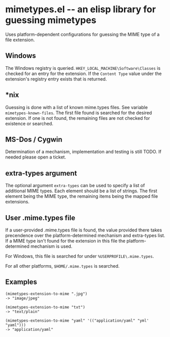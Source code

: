 # mimetypes.el -- an elisp library for guessing mimetypes

Uses platform-dependent configurations for guessing the MIME type of a
file extension.

## Windows

The Windows registry is queried. `HKEY_LOCAL_MACHINE\Software\Classes`
is checked for an entry for the extension.  If the `Content Type` value under the
extension's registry entry exists that is returned.

## *nix

Guessing is done with a list of known mime.types files.  See variable
`mimetypes-known-files`.  The first file found is searched for the
desired extension.  If one is not found, the remaining files are not
checked for existence or searched.

## MS-Dos / Cygwin

Determination of a mechanism, implementation and testing is still
TODO.  If needed please open a ticket.

## extra-types argument

The optional argument `extra-types` can be used to specify a list of
additional MIME types.  Each element should be a list of strings.  The
first element being the MIME type, the remaining items being the
mapped file extensions.

## User .mime.types file

If a user-provided .mime.types file is found, the value provided there
takes precendence over the platform-determined mechanism and
extra-types list.  If a MIME type isn't found for the extension in
this file the platform-determined mechanism is used.


For Windows, this file is searched for under `%USERPROFILE\.mime.types`.

For all other platforms, `$HOME/.mime.types` is searched.

## Examples

```
(mimetypes-extension-to-mime ".jpg")
-> "image/jpeg"

(mimetypes-extension-to-mime "txt")
-> "text/plain"

(mimetypes-extension-to-mime "yaml" '(("application/yaml" "yml' "yaml")))
-> "application/yaml"
```
